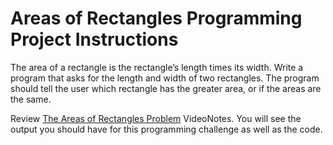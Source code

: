 # Areas of Rectangles Programming Project Instructions

The area of a rectangle is the rectangle’s length times its width. Write a program that asks for the length and width of two rectangles. The program should tell the user which rectangle has the greater area, or if the areas are the same.

Review [The Areas of Rectangles Problem](https://mediaplayer.pearsoncmg.com/assets/_video.true/The_Areas_of_Rectangles_Problem) VideoNotes. You will see the output you should have for this programming challenge as well as the code.
